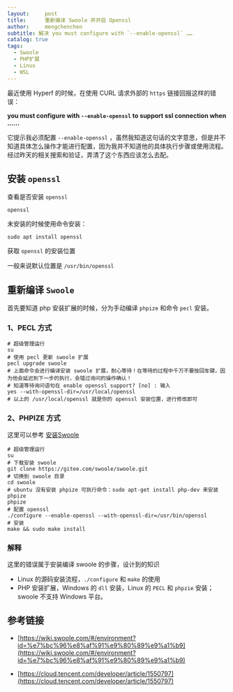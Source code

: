 ```yaml
---
layout:     post
title:      重新编译 Swoole 并开启 Openssl
author:     mengchenchen
subtitle: 解决 you must configure with `--enable-openssl` ……
catalog: true
tags:
  - Swoole
  - PHP扩展
  - Linux
  - WSL
---
```


最近使用 Hyperf 的时候，在使用 CURL 请求外部的 `https` 链接回报这样的错误：

**you must configure with `--enable-openssl` to support ssl connection when ……**

它提示我必须配置 `--enable-openssl` ，虽然我知道这句话的文字意思，但是并不知道具体怎么操作才能进行配置，因为我并不知道他的具体执行步骤或使用流程。经过昨天的相关搜索和验证，弄清了这个东西应该怎么去配。

## 安装 `openssl`

查看是否安装 `openssl`

```shell
openssl
```

未安装的时候使用命令安装：

```shell
sudo apt install openssl
```

获取 `openssl` 的安装位置

一般来说默认位置是 `/usr/bin/openssl`

## 重新编译 `Swoole`

首先要知道 php 安装扩展的时候，分为手动编译 `phpize` 和命令 `pecl` 安装。

### 1、PECL 方式

```shell
# 超级管理运行
su
# 使用 pecl 更新 swoole 扩展
pecl upgrade swoole
# 上面命令会进行编译安装 swoole 扩展，耐心等待！在等待的过程中千万不要按回车键，因为他会延迟到下一步的执行，会错过询问的操作确认！
# 知道等待询问语句在 enable openssl support? [no] : 输入
yes --with-openssl-dir=/usr/local/openssl
# 以上的 /usr/local/openssl 就是你的 openssl 安装位置，进行修改即可
```

### 2、PHPIZE 方式

 这里可以参考 [安装Swoole](https://wiki.swoole.com/#/environment)

```shell
# 超级管理运行
su
# 下载安装 swoole
git clone https://gitee.com/swoole/swoole.git
# 切换到 swoole 目录
cd swoole
# ubuntu 没有安装 phpize 可执行命令：sudo apt-get install php-dev 来安装 phpize
phpize
# 配置 openssl
./configure --enable-openssl --with-openssl-dir=/usr/bin/openssl
# 安装
make && sudo make install
```

### 解释

这里的错误属于安装编译 swoole 的步骤，设计到的知识

* Linux 的源码安装流程，`./configure` 和 `make` 的使用
* PHP 安装扩展，Windows 的 `dll` 安装，Linux 的 `PECL` 和 `phpzie` 安装；swoole 不支持 Windows 平台。

## 参考链接

* [https://wiki.swoole.com/#/environment?id=%e7%bc%96%e8%af%91%e9%80%89%e9%a1%b9](https://wiki.swoole.com/#/environment?id=%e7%bc%96%e8%af%91%e9%80%89%e9%a1%b9)

* [https://cloud.tencent.com/developer/article/1550797](https://cloud.tencent.com/developer/article/1550797)

